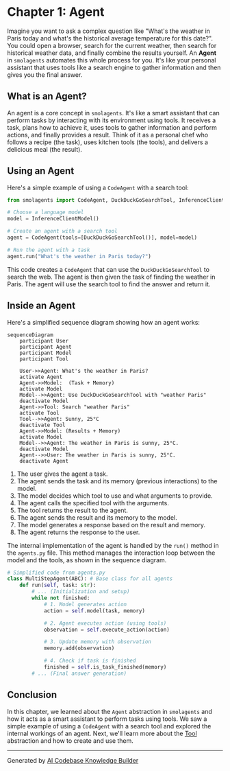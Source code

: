 # Chapter 1: Agent

Imagine you want to ask a complex question like "What's the weather in Paris today and what's the historical average temperature for this date?".  You could open a browser, search for the current weather, then search for historical weather data, and finally combine the results yourself.  An **Agent** in `smolagents` automates this whole process for you. It's like your personal assistant that uses tools like a search engine to gather information and then gives you the final answer.

## What is an Agent?

An agent is a core concept in `smolagents`. It's like a smart assistant that can perform tasks by interacting with its environment using tools.  It receives a task, plans how to achieve it, uses tools to gather information and perform actions, and finally provides a result. Think of it as a personal chef who follows a recipe (the task), uses kitchen tools (the tools), and delivers a delicious meal (the result).

## Using an Agent

Here's a simple example of using a `CodeAgent` with a search tool:

```python
from smolagents import CodeAgent, DuckDuckGoSearchTool, InferenceClientModel

# Choose a language model
model = InferenceClientModel()

# Create an agent with a search tool
agent = CodeAgent(tools=[DuckDuckGoSearchTool()], model=model)

# Run the agent with a task
agent.run("What's the weather in Paris today?")
```

This code creates a `CodeAgent` that can use the `DuckDuckGoSearchTool` to search the web. The agent is then given the task of finding the weather in Paris. The agent will use the search tool to find the answer and return it.

## Inside an Agent

Here's a simplified sequence diagram showing how an agent works:

```mermaid
sequenceDiagram
    participant User
    participant Agent
    participant Model
    participant Tool

    User->>Agent: What's the weather in Paris?
    activate Agent
    Agent->>Model:  (Task + Memory)
    activate Model
    Model-->>Agent: Use DuckDuckGoSearchTool with "weather Paris"
    deactivate Model
    Agent->>Tool: Search "weather Paris"
    activate Tool
    Tool-->>Agent: Sunny, 25°C
    deactivate Tool
    Agent->>Model: (Results + Memory)
    activate Model
    Model-->>Agent: The weather in Paris is sunny, 25°C.
    deactivate Model
    Agent-->>User: The weather in Paris is sunny, 25°C.
    deactivate Agent
```

1. The user gives the agent a task.
2. The agent sends the task and its memory (previous interactions) to the model.
3. The model decides which tool to use and what arguments to provide.
4. The agent calls the specified tool with the arguments.
5. The tool returns the result to the agent.
6. The agent sends the result and its memory to the model.
7. The model generates a response based on the result and memory.
8. The agent returns the response to the user.

The internal implementation of the agent is handled by the `run()` method in the `agents.py` file. This method manages the interaction loop between the model and the tools, as shown in the sequence diagram.

```python
# Simplified code from agents.py
class MultiStepAgent(ABC): # Base class for all agents
    def run(self, task: str):
        # ... (Initialization and setup)
        while not finished:
            # 1. Model generates action
            action = self.model(task, memory)

            # 2. Agent executes action (using tools)
            observation = self.execute_action(action)

            # 3. Update memory with observation
            memory.add(observation)

            # 4. Check if task is finished
            finished = self.is_task_finished(memory)
        # ... (Final answer generation)
```

## Conclusion

In this chapter, we learned about the `Agent` abstraction in `smolagents` and how it acts as a smart assistant to perform tasks using tools. We saw a simple example of using a `CodeAgent` with a search tool and explored the internal workings of an agent.  Next, we'll learn more about the [Tool](02_tool.md) abstraction and how to create and use them.


---

Generated by [AI Codebase Knowledge Builder](https://github.com/The-Pocket/Tutorial-Codebase-Knowledge)